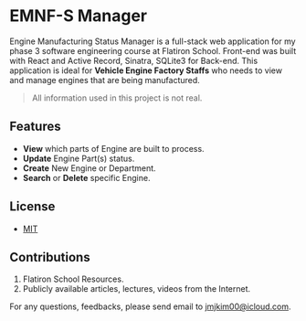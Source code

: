 # EMNF-S Manager 

Engine Manufacturing Status Manager is a full-stack web application for my phase 3 software engineering course at Flatiron School. Front-end was built with React and Active Record, Sinatra, SQLite3 for Back-end. This application is ideal for **Vehicle Engine Factory Staffs** who needs to view and manage engines that are being manufactured.

<!-- **[View App demonstration in-progress]()** -->

> All information used in this project is not real.


## Features
- **View** which parts of Engine are built to process.
- **Update** Engine Part(s) status.
- **Create** New Engine or Department.
- **Search** or **Delete** specific Engine.


## License
- [MIT](https://choosealicense.com/licenses/mit/)


## Contributions
1. Flatiron School Resources.
2. Publicly available articles, lectures, videos from the Internet.


For any questions, feedbacks, please send email to jmjkim00@icloud.com.
